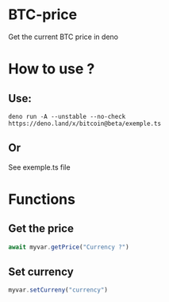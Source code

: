 # BTC-price
Get the current BTC price in deno

# How to use ?

## Use: 
`deno run -A --unstable --no-check https://deno.land/x/bitcoin@beta/exemple.ts`

## Or
See exemple.ts file

# Functions

## Get the price
```ts
await myvar.getPrice("Currency ?")
```

## Set currency
```ts
myvar.setCurreny("currency")
```

